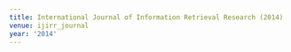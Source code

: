 ```yaml
---
title: International Journal of Information Retrieval Research (2014)
venue: ijirr_journal
year: '2014'
---
```

